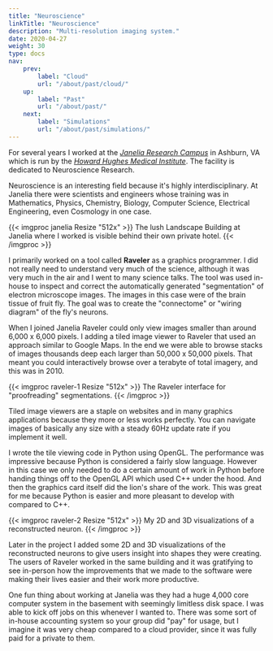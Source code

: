 ```yaml
---
title: "Neuroscience"
linkTitle: "Neuroscience"
description: "Multi-resolution imaging system."
date: 2020-04-27
weight: 30
type: docs
nav:
    prev:
        label: "Cloud"
        url: "/about/past/cloud/"
    up:
        label: "Past"
        url: "/about/past/"
    next:
        label: "Simulations"
        url: "/about/past/simulations/"
---
```


For several years I worked at the [*Janelia Research
Campus*](http://janelia.org) in Ashburn, VA which is run by the [*Howard
Hughes Medical Institute*](http://hhmi.org). The facility is dedicated to
Neuroscience Research.

Neuroscience is an interesting field because it's highly interdisciplinary.
At Janelia there were scientists and engineers whose training was in
Mathematics, Physics, Chemistry, Biology, Computer Science, Electrical
Engineering, even Cosmology in one case.

{{< imgproc janelia Resize "512x" >}}
The lush Landscape Building at Janelia where I worked is visible
behind their own private hotel.
{{< /imgproc >}}

I primarily worked on a tool called **Raveler** as a graphics programmer. I
did not really need to understand very much of the science, although it was
very much in the air and I went to many science talks. The tool was used
in-house to inspect and correct the automatically generated "segmentation"
of electron microscope images. The images in this case were of the brain
tissue of fruit fly. The goal was to create the "connectome" or "wiring
diagram" of the fly's neurons.

When I joined Janelia Raveler could only view images smaller than around
6,000 x 6,000 pixels. I adding a tiled image viewer to Raveler that used an
approach similar to Google Maps. In the end we were able to browse stacks
of images thousands deep each larger than 50,000 x 50,000 pixels. That
meant you could interactively browse over a terabyte of total imagery, and
this was in 2010.

{{< imgproc raveler-1 Resize "512x" >}}
The Raveler interface for "proofreading" segmentations.
{{< /imgproc >}}

Tiled image viewers are a staple on websites and in many graphics
applications because they more or less works perfectly. You can navigate
images of basically any size with a steady 60Hz update rate if you
implement it well.

I wrote the tile viewing code in Python using OpenGL. The performance was
impressive because Python is considered a fairly slow language. However in
this case we only needed to do a certain amount of work in Python before
handing things off to the OpenGL API which used C++ under the hood. And
then the graphics card itself did the lion's share of the work. This was
great for me because Python is easier and more pleasant to develop with
compared to C++.

{{< imgproc raveler-2 Resize "512x" >}}
My 2D and 3D visualizations of a reconstructed neuron.
{{< /imgproc >}}

Later in the project I added some 2D and 3D visualizations of the
reconstructed neurons to give users insight into shapes they were creating.
The users of Raveler worked in the same building and it was
gratifying to see in-person how the improvements that we made to the
software were making their lives easier and their work more productive.

One fun thing about working at Janelia was they had a huge 4,000 core
computer system in the basement with seemingly limitless disk space. I was
able to kick off jobs on this whenever I wanted to. There was some sort of
in-house accounting system so your group did "pay" for usage, but I imagine
it was very cheap compared to a cloud provider, since it was fully paid 
for a private to them.
